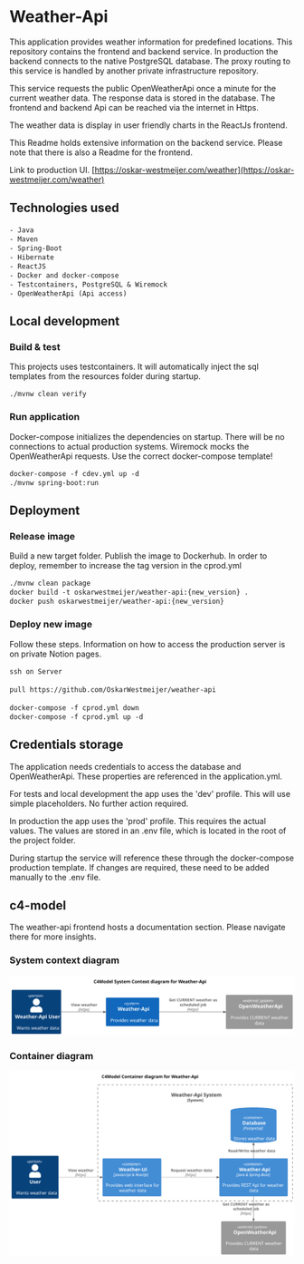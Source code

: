 # Weather-Api

This application provides weather information for predefined locations. This repository contains the frontend and
backend service. In production the backend connects to the native PostgreSQL database.
The proxy routing to this service is handled by another private infrastructure repository.

This service requests the public OpenWeatherApi once a minute for the current weather data. The response data is stored
in the database. The frontend and backend Api can be reached via the internet in Https.

The weather data is display in user friendly charts in the ReactJs frontend.

This Readme holds extensive information on the backend service. Please note that there is also a Readme for the frontend.

Link to production UI. [https://oskar-westmeijer.com/weather](https://oskar-westmeijer.com/weather)

## Technologies used

```
- Java
- Maven
- Spring-Boot
- Hibernate
- ReactJS
- Docker and docker-compose
- Testcontainers, PostgreSQL & Wiremock
- OpenWeatherApi (Api access)
```

## Local development

### Build & test

This projects uses testcontainers. It will automatically inject the sql templates from the resources folder during
startup.

```
./mvnw clean verify
```

### Run application

Docker-compose initializes the dependencies on startup. There will be no connections to actual production systems.
Wiremock mocks the OpenWeatherApi requests. Use the correct docker-compose template!

```
docker-compose -f cdev.yml up -d
./mvnw spring-boot:run
```

## Deployment

### Release image

Build a new target folder. Publish the image to Dockerhub. In order to deploy, remember to increase the tag version in
the cprod.yml

```
./mvnw clean package
docker build -t oskarwestmeijer/weather-api:{new_version} .
docker push oskarwestmeijer/weather-api:{new_version}
```

### Deploy new image

Follow these steps. Information on how to access the production server is on private Notion pages.

```
ssh on Server

pull https://github.com/OskarWestmeijer/weather-api

docker-compose -f cprod.yml down
docker-compose -f cprod.yml up -d
```

## Credentials storage

The application needs credentials to access the database and OpenWeatherApi. These properties are referenced in the
application.yml.

For tests and local development the app uses the 'dev' profile. This will use simple placeholders. No further action
required.

In production the app uses the 'prod' profile. This requires the actual values. The values are stored in an .env file,
which is located in the root of the project folder.

During startup the service will reference these through the docker-compose production template. If
changes are required, these need to be added manually to the .env file.

## c4-model

The weather-api frontend hosts a documentation section. Please navigate there for more insights.

### System context diagram

![Alt c4-model system context diagram](frontend/public/images/c4_context.svg)

### Container diagram

![Alt c4-model container diagram](frontend/public/images/c4_container.svg)
